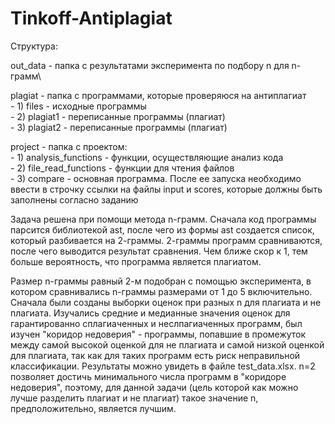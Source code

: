 # Tinkoff-Antiplagiat

 Структура:
 
 out_data - папка с результатами эксперимента по подбору n для n-грамм\
 
 plagiat - папка с программами, которые проверяюся на антиплагиат\
     - 1) files - исходные программы\
     - 2) plagiat1 - переписанные программы (плагиат)\
     - 3) plagiat2 - переписанные программы (плагиат)
 
 project - папка с проектом:\
     - 1) analysis_functions - функции, осуществляющие анализ кода\
     - 2) file_read_functions - функции для чтения файлов\
     - 3) compare - основная программа. После ее запуска необходимо ввести в строчку ссылки на файлы input и scores, которые должны быть заполнены согласно заданию

Задача решена при помощи метода n-грамм. Сначала код программы парсится библиотекой ast, после чего из формы ast создается список, который разбивается на 2-граммы. 2-граммы программ сравниваются, после чего выводится результат сравнения. Чем ближе скор к 1, тем больше вероятность, что программа является плагиатом.

Размер n-граммы равный 2-м подобран с помощью эксперимента, в котором сравнивались n-граммы размерами от 1 до 5 включительно. Сначала были созданы выборки оценок при разных n для плагиата и не плагиата. Изучались средние и медианные значения оценок для гарантированно сплагиаченных и неслпагиаченных программ, был изучен "коридор недоверия" - программы, попавшие в промежуток между самой высокой оценкой для не плагиата и самой низкой оценкой для плагиата, так как для таких программ есть риск неправильной классификации. Результаты можно увидеть в файле test_data.xlsx. n=2 позволяет достичь минимального числа программ в "коридоре недоверия", поэтому, для данной задачи (цель которой как можно лучше разделить плагиат и не плагиат) такое значение n, предположительно, является лучшим.
